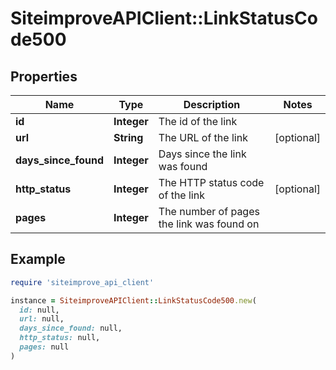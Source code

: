 # SiteimproveAPIClient::LinkStatusCode500

## Properties

| Name | Type | Description | Notes |
| ---- | ---- | ----------- | ----- |
| **id** | **Integer** | The id of the link |  |
| **url** | **String** | The URL of the link | [optional] |
| **days_since_found** | **Integer** | Days since the link was found |  |
| **http_status** | **Integer** | The HTTP status code of the link | [optional] |
| **pages** | **Integer** | The number of pages the link was found on |  |

## Example

```ruby
require 'siteimprove_api_client'

instance = SiteimproveAPIClient::LinkStatusCode500.new(
  id: null,
  url: null,
  days_since_found: null,
  http_status: null,
  pages: null
)
```

